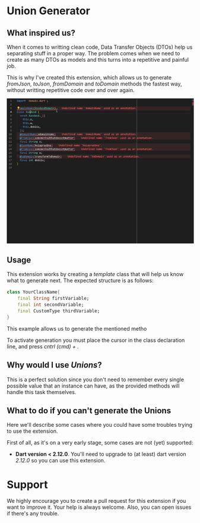 # Union Generator

## What inspired us?

When it comes to writting clean code, Data Transfer Objects (DTOs) help us separating stuff in a proper way. The problem comes when we need to create as many DTOs as models and this turns into a repetitive and painful job.

This is why I've created this extension, which allows us to generate _fromJson_, _toJson_, _fromDomain_ and _toDomain_ methods the fastest way, without writting repetitive code over and over again.

![syntax](assets/demonstration.gif)

## Usage

This extension works by creating a _template_ class that will help us know what to generate next. The expected structure is as follows:

```dart
class YourClassName{
    final String firstVariable;
    final int secondVariable;
    final CustomType thirdVariable;
}
```

This example allows us to generate the mentioned metho

To activate generation you must place the cursor in the class declaration line, and press _cntrl (cmd) + ._

## Why would I use _Unions_?

This is a perfect solution since you don't need to remember every single possible value that an instance can have, as the provided methods will handle this task themselves.

## What to do if you can't generate the Unions

Here we'll describe some cases where you could have some troubles trying to use the extension.

First of all, as it's on a very early stage, some cases are not (yet) supported:

- **Dart version < 2.12.0**. You'll need to upgrade to (at least) dart version _2.12.0_ so you can use this extension.

# Support

We highly encourage you to create a pull request for this extension if you want to improve it. Your help is always welcome. Also, you can open issues if there's any trouble.
